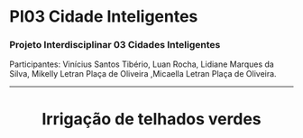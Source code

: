 <h1>PI03 Cidade Inteligentes</h1>
<h3>Projeto Interdisciplinar 03 Cidades Inteligentes</h3> 
<p>Participantes: Vinícius Santos Tibério, Luan Rocha, Lidiane Marques da Silva, Mikelly Letran Plaça de Oliveira ,Micaella Letran Plaça de Oliveira.</p>
<hr>
<h1 style="text-align:center;">Irrigação de telhados verdes</h1>

